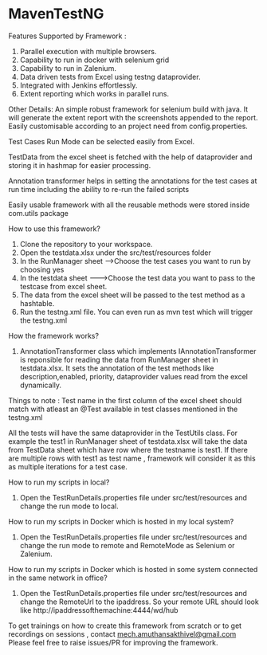 # MavenTestNG

Features Supported by Framework :

1. Parallel execution with multiple browsers.
2. Capability to run in docker with selenium grid
3. Capability to run in Zalenium.
4. Data driven tests from Excel using testng dataprovider.
5. Integrated with Jenkins effortlessly.
6. Extent reporting which works in parallel runs.

Other Details:
An simple robust framework for selenium build with java. It will generate the extent report with the screenshots
appended to the report.
Easily customisable according to an project need from config.properties.

Test Cases Run Mode can be selected easily from Excel.

TestData from the excel sheet is fetched with the help of dataprovider and storing it in hashmap for easier processing.

Annotation transformer helps in setting the annotations for the test cases at run time including the ability to re-run
the failed scripts

Easily usable framework with all the reusable methods were stored inside com.utils package

How to use this framework?

1. Clone the repository to your workspace.
2. Open the testdata.xlsx under the src/test/resources folder
3. In the RunManager sheet -->Choose the test cases you want to run by choosing yes
4. In the testdata sheet --->Choose the test data you want to pass to the testcase from excel sheet.
5. The data from the excel sheet will be passed to the test method as a hashtable.
6. Run the testng.xml file. You can even run as mvn test which will trigger the testng.xml

How the framework works?

1. AnnotationTransformer class which implements IAnnotationTransformer is reponsible for reading the data from
   RunManager sheet in testdata.xlsx. It sets the annotation of the test methods like description,enabled, priority,
   dataprovider values read from the excel dynamically.

Things to note : Test name in the first column of the excel sheet should match with atleast an @Test available in test
classes mentioned in the testng.xml

All the tests will have the same dataprovider in the TestUtils class. For example the test1 in RunManager sheet of
testdata.xlsx will take the data from TestData sheet which have row where the testname is test1. If there are multiple
rows with test1 as test name , framework will consider it as this as multiple iterations for a test case.

How to run my scripts in local?

1. Open the TestRunDetails.properties file under src/test/resources and change the run mode to local.

How to run my scripts in Docker which is hosted in my local system?

1. Open the TestRunDetails.properties file under src/test/resources and change the run mode to remote and RemoteMode as
   Selenium or Zalenium.

How to run my scripts in Docker which is hosted in some system connected in the same network in office?

1. Open the TestRunDetails.properties file under src/test/resources and change the RemoteUrl to the ipaddress. So your
   remote URL should look like http://ipaddressofthemachine:4444/wd/hub

To get trainings on how to create this framework from scratch or to get recordings on sessions , contact
mech.amuthansakthivel@gmail.com
Please feel free to raise issues/PR for improving the framework.

